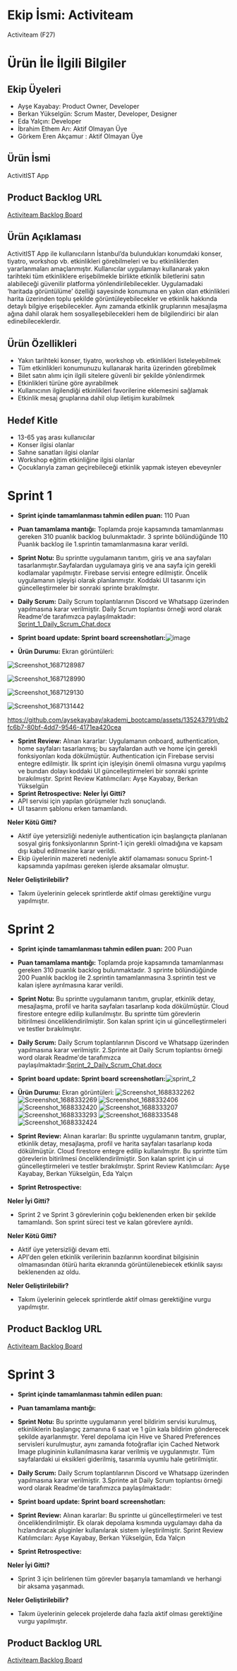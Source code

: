 # Ekip İsmi: Activiteam

Activiteam (F27)

# Ürün İle İlgili Bilgiler

## Ekip Üyeleri
- Ayşe Kayabay: Product Owner, Developer
- Berkan Yükselgün: Scrum Master, Developer, Designer
- Eda Yalçın: Developer
- İbrahim Ethem Arı: Aktif Olmayan Üye
- Görkem Eren Akçamur : Aktif Olmayan Üye

## Ürün İsmi
ActivitIST App

## Product Backlog URL
[Activiteam Backlog Board](https://trello.com/b/IxLflOon/sprint-1)

## Ürün Açıklaması
ActivitIST App ile kullanıcıların İstanbul’da bulundukları konumdaki konser, tiyatro, workshop vb. etkinlikleri görebilmeleri ve bu etkinliklerden yararlanmaları amaçlanmıştır. Kullanıcılar uygulamayı kullanarak yakın tarihteki tüm etkinliklere erişebilmekle birlikte etkinlik biletlerini satın alabileceği güvenilir platforma yönlendirilebilecekler. Uygulamadaki ‘haritada görüntülüme’ özelliği sayesinde konumuna en yakın olan etkinlikleri harita üzerinden toplu şekilde görüntüleyebilecekler ve etkinlik hakkında detaylı bilgiye erişebilecekler. Aynı zamanda etkinlik gruplarının mesajlaşma ağına dahil olarak hem sosyalleşebilecekleri hem de bilgilendirici bir alan edinebileceklerdir.

## Ürün Özellikleri
- Yakın tarihteki konser, tiyatro, workshop vb. etkinlikleri listeleyebilmek
- Tüm etkinlikleri konumunuzu kullanarak harita üzerinden görebilmek
- Bilet satın alımı için ilgili sitelere güvenli bir şekilde yönlendirmek
- Etkinlikleri türüne göre ayırabilmek
- Kullanıcının ilgilendiği etkinlikleri favorilerine eklemesini sağlamak
- Etkinlik mesaj gruplarına dahil olup iletişim kurabilmek

## Hedef Kitle
- 13-65 yaş arası kullanıcılar
- Konser ilgisi olanlar
- Sahne sanatları ilgisi olanlar
- Workshop eğitim etkinliğine ilgisi olanlar
- Çocuklarıyla zaman geçirebileceği etkinlik yapmak isteyen ebeveynler

# Sprint 1
- **Sprint içinde tamamlanması tahmin edilen puan:**  110 Puan
- **Puan tamamlama mantığı:** Toplamda proje kapsamında tamamlanması gereken 310 puanlık backlog bulunmaktadır. 3 sprinte bölündüğünde 110 Puanlık backlog ile 1.sprintin tamamlanmasına karar verildi.
- **Sprint Notu:** Bu sprintte uygulamanın tanıtım, giriş ve ana sayfaları tasarlanmıştır.Sayfalardan uygulamaya giriş ve ana sayfa için gerekli kodlamalar yapılmıştır. Firebase servisi entegre edilmiştir. Öncelik uygulamanın işleyişi olarak planlanmıştır. Koddaki UI tasarımı için güncelleştirmeler bir sonraki sprinte bırakılmıştır. 
- **Daily Scrum:** Daily Scrum toplantılarının Discord ve Whatsapp üzerinden yapılmasına karar verilmiştir. Daily Scrum toplantısı örneği word olarak Readme'de tarafımızca paylaşılmaktadır: [Sprint_1_Daily_Scrum_Chat.docx](https://github.com/aysekayabay/akademi_bootcamp/files/11782758/Sprint_1_Daily_Scrum_Chat.docx)
- **Sprint board update: Sprint board screenshotları:**![image](https://github.com/aysekayabay/akademi_bootcamp/assets/135243791/fd4b5d81-9a06-4268-ba4a-22e4dc4775b1)

- **Ürün Durumu:** Ekran görüntüleri:

![Screenshot_1687128987](https://github.com/aysekayabay/akademi_bootcamp/assets/135243791/1030a6ab-0bd2-4b19-9b4e-631dab154ef8)

![Screenshot_1687128990](https://github.com/aysekayabay/akademi_bootcamp/assets/135243791/e29f8a50-e76c-44ea-9348-c1792bc3ea6c)

![Screenshot_1687129130](https://github.com/aysekayabay/akademi_bootcamp/assets/135243791/c731ca1d-56ac-4acb-870d-7522d72b9696)

![Screenshot_1687131442](https://github.com/aysekayabay/akademi_bootcamp/assets/135243791/fb43705c-9878-4c0c-8010-af38b2895caf)

https://github.com/aysekayabay/akademi_bootcamp/assets/135243791/db2fc6b7-80bf-4dd7-9546-4171ea420cea

- **Sprint Review:** Alınan kararlar: Uygulamanın onboard, authentication, home sayfaları tasarlanmış; bu sayfalardan auth ve home için gerekli fonksiyonları koda dökülmüştür. Authentication için Firebase servisi entegre edilmiştir. İlk sprint için işleyişin önemli olmasına vurgu yapılmış ve bundan dolayı koddaki UI güncelleştirmeleri bir sonraki sprinte bırakılmıştır.
Sprint Review Katılımcıları: Ayşe Kayabay, Berkan Yükselgün
- **Sprint Retrospective:** 
**Neler İyi Gitti?**
- API servisi için yapılan görüşmeler hızlı sonuçlandı.
- UI tasarım şablonu erken tamamlandı.

**Neler Kötü Gitti?**
- Aktif üye yetersizliği nedeniyle authentication için başlangıçta planlanan sosyal giriş fonksiyonlarının Sprint-1 için gerekli olmadığına ve kapsam dışı kabul edilmesine karar verildi.
- Ekip üyelerinin mazereti nedeniyle aktif olamaması sonucu Sprint-1 kapsamında yapılması gereken işlerde aksamalar olmuştur.

**Neler Geliştirilebilir?**
- Takım üyelerinin gelecek sprintlerde aktif olması gerektiğine vurgu yapılmıştır.

# Sprint 2
- **Sprint içinde tamamlanması tahmin edilen puan:**  200 Puan
- **Puan tamamlama mantığı:** Toplamda proje kapsamında tamamlanması gereken 310 puanlık backlog bulunmaktadır. 3 sprinte bölündüğünde 200 Puanlık backlog ile 2.sprintin tamamlanmasına 3.sprintin test ve kalan işlere ayrılmasına karar verildi.
- **Sprint Notu:** Bu sprintte uygulamanın tanıtım, gruplar, etkinlik detay, mesajlaşma, profil ve harita sayfaları tasarlanıp koda dökülmüştür. Cloud firestore entegre edilip kullanılmıştır. Bu sprintte tüm görevlerin bitirilmesi önceliklendirilmiştir. Son kalan sprint için ui güncelleştirmeleri ve testler bırakılmıştır.
- **Daily Scrum:** Daily Scrum toplantılarının Discord ve Whatsapp üzerinden yapılmasına karar verilmiştir. 2.Sprinte ait Daily Scrum toplantısı örneği word olarak Readme'de tarafımızca paylaşılmaktadır:[Sprint_2_Daily_Scrum_Chat.docx](https://github.com/aysekayabay/akademi_bootcamp/files/11931645/Sprint_2_Daily_Scrum_Chat.docx)

- **Sprint board update: Sprint board screenshotları:**![sprint_2](https://github.com/aysekayabay/akademi_bootcamp/assets/135243791/9a619228-977c-4570-8a7c-20f12581b27d)

- **Ürün Durumu:** Ekran görüntüleri:
![Screenshot_1688332262](https://github.com/aysekayabay/akademi_bootcamp/assets/135243791/0809aec4-9516-408d-a3bf-0765d8293d92)
![Screenshot_1688332269](https://github.com/aysekayabay/akademi_bootcamp/assets/135243791/ad9c7ffa-2d53-4c66-99ee-0441e42f725a)
![Screenshot_1688332406](https://github.com/aysekayabay/akademi_bootcamp/assets/135243791/1d6597ce-ae49-4da2-abd0-d244f849c485)
![Screenshot_1688332420](https://github.com/aysekayabay/akademi_bootcamp/assets/135243791/d26b8093-aba4-4a77-b866-8aaf3c506d10)
![Screenshot_1688333207](https://github.com/aysekayabay/akademi_bootcamp/assets/135243791/534cd4de-1f32-4c53-826d-833494854ccd)
![Screenshot_1688333293](https://github.com/aysekayabay/akademi_bootcamp/assets/135243791/5a2a5bd5-a247-463c-9c02-a081616f3b03)
![Screenshot_1688333548](https://github.com/aysekayabay/akademi_bootcamp/assets/135243791/efd3e998-e205-483b-b2cd-b32ede14e7e9)
![Screenshot_1688332424](https://github.com/aysekayabay/akademi_bootcamp/assets/135243791/396ae41b-8f44-4de8-b51a-d264e652dce5)

- **Sprint Review:** Alınan kararlar: Bu sprintte uygulamanın tanıtım, gruplar, etkinlik detay, mesajlaşma, profil ve harita sayfaları tasarlanıp koda dökülmüştür. Cloud firestore entegre edilip kullanılmıştır. Bu sprintte tüm görevlerin bitirilmesi önceliklendirilmiştir. Son kalan sprint için ui güncelleştirmeleri ve testler bırakılmıştır.
Sprint Review Katılımcıları: Ayşe Kayabay, Berkan Yükselgün, Eda Yalçın

- **Sprint Retrospective:**

**Neler İyi Gitti?**
- Sprint 2 ve Sprint 3 görevlerinin çoğu beklenenden erken bir şekilde tamamlandı. Son sprint süreci test ve kalan görevlere ayrıldı.

**Neler Kötü Gitti?**
- Aktif üye yetersizliği devam etti.
- API'den gelen etkinlik verilerinin bazılarının koordinat bilgisinin olmamasından ötürü harita ekranında görüntülenebiecek etkinlik sayısı beklenenden az oldu.

**Neler Geliştirilebilir?**
- Takım üyelerinin gelecek sprintlerde aktif olması gerektiğine vurgu yapılmıştır.

## Product Backlog URL
[Activiteam Backlog Board](https://trello.com/b/bGyVcs5W/sprint-2)

# Sprint 3
- **Sprint içinde tamamlanması tahmin edilen puan:**  
- **Puan tamamlama mantığı:** 
- **Sprint Notu:** Bu sprintte uygulamanın yerel bildirim servisi kurulmuş, etkinliklerin başlangıç zamanına 6 saat ve 1 gün kala bildirim gönderecek şekilde ayarlanmıştır. Yerel depolama için Hive ve Shared Preferences servisleri kurulmuştur, aynı zamanda fotoğraflar için Cached Network Image plugininin kullanılmasına karar verilmiş ve uygulanmıştır. Tüm sayfalardaki ui eksikleri giderilmiş, tasarımla uyumlu hale getirilmiştir. 
- **Daily Scrum:** Daily Scrum toplantılarının Discord ve Whatsapp üzerinden yapılmasına karar verilmiştir. 3.Sprinte ait Daily Scrum toplantısı örneği word olarak Readme'de tarafımızca paylaşılmaktadır:

- **Sprint board update: Sprint board screenshotları:**

- **Sprint Review:** Alınan kararlar: Bu sprintte ui güncelleştirmeleri ve test önceliklendirilmiştir. Ek olarak depolama kısmında uygulamayı daha da hızlandıracak pluginler kullanılarak sistem iyileştirilmiştir.
Sprint Review Katılımcıları: Ayşe Kayabay, Berkan Yükselgün, Eda Yalçın

- **Sprint Retrospective:**

**Neler İyi Gitti?**
- Sprint 3 için belirlenen tüm görevler başarıyla tamamlandı ve herhangi bir aksama yaşanmadı. 

**Neler Geliştirilebilir?**
- Takım üyelerinin gelecek projelerde daha fazla aktif olması gerektiğine vurgu yapılmıştır.

## Product Backlog URL
[Activiteam Backlog Board](https://trello.com/b/LDsatvJJ/sprint-3)



